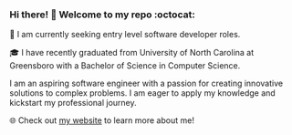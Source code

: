 ### Hi there! 👋 Welcome to my repo :octocat:
:eyes: I am currently seeking entry level software developer roles.

:mortar_board: I have recently graduated from University of North Carolina at Greensboro with a Bachelor of Science in Computer Science.

I am an aspiring software engineer with a passion for creating innovative solutions to complex problems. I am eager to apply my knowledge and kickstart my professional journey.

:globe_with_meridians: Check out [my website](https://alan-choi.github.io) to learn more about me!
    
    
<!--
**Alan-Choi/Alan-Choi** is a ✨ _special_ ✨ repository because its `README.md` (this file) appears on your GitHub profile.

Here are some ideas to get you started:

- 🔭 I’m currently working on ...
- 🌱 I’m currently learning ...
- 👯 I’m looking to collaborate on ...
- 🤔 I’m looking for help with ...
- 💬 Ask me about ...
- 📫 How to reach me: ...
- 😄 Pronouns: ...
- ⚡ Fun fact: ...
-->
